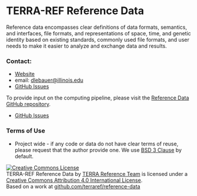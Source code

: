# TERRA-REF Reference Data

Reference data encompasses clear definitions of data formats, semantics, and interfaces, file formats, and representations of space, time, and genetic identity based on existing standards, commonly used file formats, and user needs to make it easier to analyze and exchange data and results. 


### Contact:

* [Website](https://terraref.ncsa.illinois.edu)
* email: dlebauer@illinois.edu
* [GitHub Issues](https://github.com/terraref/reference-data/issues)

To provide input on the computing pipeline, please visit the [Reference Data GitHub repository](https://github.com/terraref/reference-data).

* [GitHub Issues](https://github.com/terraref/computing-pipeline/issues)



### Terms of Use

* Project wide - if any code or data do not have clear terms of reuse, please request that the author provide one. We use [BSD 3 Clause](https://opensource.org/licenses/BSD-3-Clause) by default.

<a href="http://creativecommons.org/licenses/by/4.0/" rel=
    "license"><img alt="Creative Commons License" src=
    "https://i.creativecommons.org/l/by/4.0/88x31.png" style=
    "border-width:0"></a><br>
    <span>TERRA-REF Reference Data</span> by <a href="terraref.ncsa.illinois.edu"
    rel="cc:attributionURL">TERRA Reference Team</a> is licensed under a
    <a href="http://creativecommons.org/licenses/by/4.0/" rel=
    "license">Creative Commons Attribution 4.0 International License</a>.<br>
    Based on a work at <a href="github.com/terraref/==REPOSITORY==" rel=
    "dct:source">github.com/terraref/reference-data</a>
